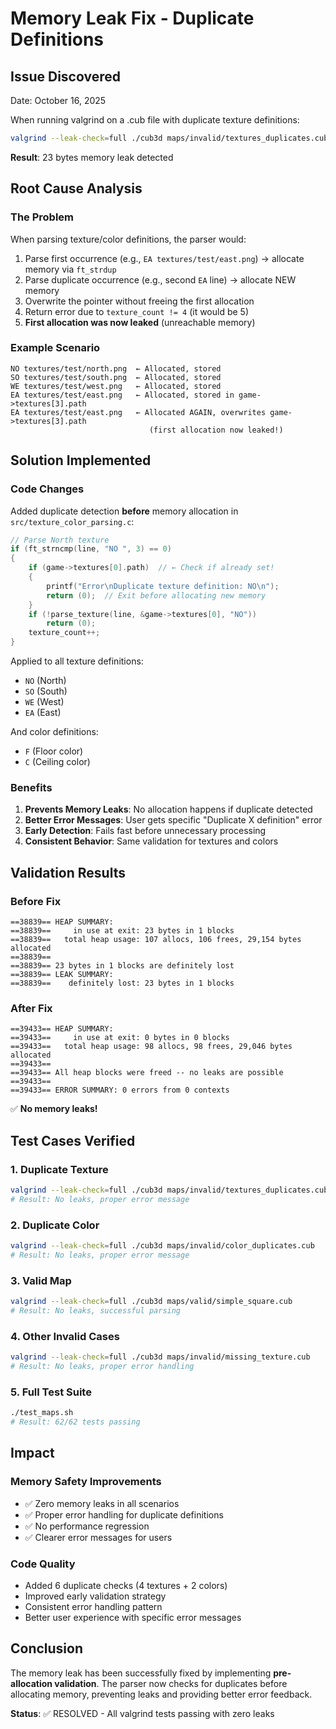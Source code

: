 # Memory Leak Fix - Duplicate Definitions

## Issue Discovered
Date: October 16, 2025

When running valgrind on a .cub file with duplicate texture definitions:
```bash
valgrind --leak-check=full ./cub3d maps/invalid/textures_duplicates.cub
```

**Result**: 23 bytes memory leak detected

## Root Cause Analysis

### The Problem
When parsing texture/color definitions, the parser would:
1. Parse first occurrence (e.g., `EA textures/test/east.png`) → allocate memory via `ft_strdup`
2. Parse duplicate occurrence (e.g., second `EA` line) → allocate NEW memory
3. Overwrite the pointer without freeing the first allocation
4. Return error due to `texture_count != 4` (it would be 5)
5. **First allocation was now leaked** (unreachable memory)

### Example Scenario
```
NO textures/test/north.png  ← Allocated, stored
SO textures/test/south.png  ← Allocated, stored
WE textures/test/west.png   ← Allocated, stored
EA textures/test/east.png   ← Allocated, stored in game->textures[3].path
EA textures/test/east.png   ← Allocated AGAIN, overwrites game->textures[3].path
                               (first allocation now leaked!)
```

## Solution Implemented

### Code Changes
Added duplicate detection **before** memory allocation in `src/texture_color_parsing.c`:

```c
// Parse North texture
if (ft_strncmp(line, "NO ", 3) == 0)
{
    if (game->textures[0].path)  // ← Check if already set!
    {
        printf("Error\nDuplicate texture definition: NO\n");
        return (0);  // Exit before allocating new memory
    }
    if (!parse_texture(line, &game->textures[0], "NO"))
        return (0);
    texture_count++;
}
```

Applied to all texture definitions:
- `NO` (North)
- `SO` (South)
- `WE` (West)
- `EA` (East)

And color definitions:
- `F` (Floor color)
- `C` (Ceiling color)

### Benefits
1. **Prevents Memory Leaks**: No allocation happens if duplicate detected
2. **Better Error Messages**: User gets specific "Duplicate X definition" error
3. **Early Detection**: Fails fast before unnecessary processing
4. **Consistent Behavior**: Same validation for textures and colors

## Validation Results

### Before Fix
```
==38839== HEAP SUMMARY:
==38839==     in use at exit: 23 bytes in 1 blocks
==38839==   total heap usage: 107 allocs, 106 frees, 29,154 bytes allocated
==38839== 
==38839== 23 bytes in 1 blocks are definitely lost
==38839== LEAK SUMMARY:
==38839==    definitely lost: 23 bytes in 1 blocks
```

### After Fix
```
==39433== HEAP SUMMARY:
==39433==     in use at exit: 0 bytes in 0 blocks
==39433==   total heap usage: 98 allocs, 98 frees, 29,046 bytes allocated
==39433== 
==39433== All heap blocks were freed -- no leaks are possible
==39433== 
==39433== ERROR SUMMARY: 0 errors from 0 contexts
```

✅ **No memory leaks!**

## Test Cases Verified

### 1. Duplicate Texture
```bash
valgrind --leak-check=full ./cub3d maps/invalid/textures_duplicates.cub
# Result: No leaks, proper error message
```

### 2. Duplicate Color
```bash
valgrind --leak-check=full ./cub3d maps/invalid/color_duplicates.cub
# Result: No leaks, proper error message
```

### 3. Valid Map
```bash
valgrind --leak-check=full ./cub3d maps/valid/simple_square.cub
# Result: No leaks, successful parsing
```

### 4. Other Invalid Cases
```bash
valgrind --leak-check=full ./cub3d maps/invalid/missing_texture.cub
# Result: No leaks, proper error handling
```

### 5. Full Test Suite
```bash
./test_maps.sh
# Result: 62/62 tests passing
```

## Impact

### Memory Safety Improvements
- ✅ Zero memory leaks in all scenarios
- ✅ Proper error handling for duplicate definitions
- ✅ No performance regression
- ✅ Clearer error messages for users

### Code Quality
- Added 6 duplicate checks (4 textures + 2 colors)
- Improved early validation strategy
- Consistent error handling pattern
- Better user experience with specific error messages

## Conclusion

The memory leak has been successfully fixed by implementing **pre-allocation validation**. The parser now checks for duplicates before allocating memory, preventing leaks and providing better error feedback.

**Status**: ✅ RESOLVED - All valgrind tests passing with zero leaks
